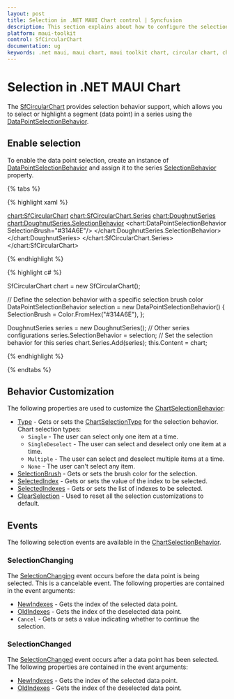 ```yaml
---
layout: post
title: Selection in .NET MAUI Chart control | Syncfusion
description: This section explains about how to configure the selection support and its features in Syncfusion® .NET MAUI Chart (SfCircularChart).
platform: maui-toolkit
control: SfCircularChart
documentation: ug
keywords: .net maui, maui chart, maui toolkit chart, circular chart, chart selection, chart selection behavior, data point selection, highlight chart segment, chart selection customization.
---
```


# Selection in .NET MAUI Chart

The [SfCircularChart](https://help.syncfusion.com/cr/maui-toolkit/Syncfusion.Maui.Toolkit.Charts.SfCircularChart.html) provides selection behavior support, which allows you to select or highlight a segment (data point) in a series using the [DataPointSelectionBehavior](https://help.syncfusion.com/cr/maui-toolkit/Syncfusion.Maui.Toolkit.Charts.DataPointSelectionBehavior.html).

## Enable selection

To enable the data point selection, create an instance of [DataPointSelectionBehavior](https://help.syncfusion.com/cr/maui-toolkit/Syncfusion.Maui.Toolkit.Charts.DataPointSelectionBehavior.html) and assign it to the series [SelectionBehavior](https://help.syncfusion.com/cr/maui-toolkit/Syncfusion.Maui.Toolkit.Charts.ChartSeries.html#Syncfusion_Maui_Toolkit_Charts_ChartSeries_SelectionBehavior) property.

{% tabs %}

{% highlight xaml %}

<chart:SfCircularChart>
    <chart:SfCircularChart.Series>
        <chart:DoughnutSeries>
            <chart:DoughnutSeries.SelectionBehavior>
                <chart:DataPointSelectionBehavior SelectionBrush="#314A6E"/>
            </chart:DoughnutSeries.SelectionBehavior>
        </chart:DoughnutSeries>
    </chart:SfCircularChart.Series>
</chart:SfCircularChart>

{% endhighlight %}

{% highlight c# %}

SfCircularChart chart = new SfCircularChart();

// Define the selection behavior with a specific selection brush color
DataPointSelectionBehavior selection = new DataPointSelectionBehavior()
{
    SelectionBrush = Color.FromHex("#314A6E"),
};

DoughnutSeries series = new DoughnutSeries();
// Other series configurations
series.SelectionBehavior = selection; // Set the selection behavior for this series
chart.Series.Add(series);
this.Content = chart;

{% endhighlight %}

{% endtabs %}

## Behavior Customization

The following properties are used to customize the [ChartSelectionBehavior](https://help.syncfusion.com/cr/maui-toolkit/Syncfusion.Maui.Toolkit.Charts.ChartSelectionBehavior.html):

* [Type](https://help.syncfusion.com/cr/maui-toolkit/Syncfusion.Maui.Toolkit.Charts.ChartSelectionBehavior.html#Syncfusion_Maui_Toolkit_Charts_ChartSelectionBehavior_Type) - Gets or sets the [ChartSelectionType](https://help.syncfusion.com/cr/maui-toolkit/Syncfusion.Maui.Toolkit.Charts.ChartSelectionType.html) for the selection behavior.     
Chart selection types:
    * `Single` - The user can select only one item at a time.
    * `SingleDeselect` - The user can select and deselect only one item at a time.
    * `Multiple` - The user can select and deselect multiple items at a time.
    * `None` - The user can't select any item.
* [SelectionBrush](https://help.syncfusion.com/cr/maui-toolkit/Syncfusion.Maui.Toolkit.Charts.ChartSelectionBehavior.html#Syncfusion_Maui_Toolkit_Charts_ChartSelectionBehavior_SelectionBrush) - Gets or sets the brush color for the selection.
* [SelectedIndex](https://help.syncfusion.com/cr/maui-toolkit/Syncfusion.Maui.Toolkit.Charts.ChartSelectionBehavior.html#Syncfusion_Maui_Toolkit_Charts_ChartSelectionBehavior_SelectedIndex) - Gets or sets the value of the index to be selected.
* [SelectedIndexes](https://help.syncfusion.com/cr/maui-toolkit/Syncfusion.Maui.Toolkit.Charts.ChartSelectionBehavior.html#Syncfusion_Maui_Toolkit_Charts_ChartSelectionBehavior_SelectedIndexes) - Gets or sets the list of indexes to be selected.
* [ClearSelection](https://help.syncfusion.com/cr/maui-toolkit/Syncfusion.Maui.Toolkit.Charts.ChartSelectionBehavior.html#Syncfusion_Maui_Toolkit_Charts_ChartSelectionBehavior_ClearSelection) - Used to reset all the selection customizations to default.

## Events

The following selection events are available in the [ChartSelectionBehavior](https://help.syncfusion.com/cr/maui-toolkit/Syncfusion.Maui.Toolkit.Charts.ChartSelectionBehavior.html).

### SelectionChanging

The [SelectionChanging](https://help.syncfusion.com/cr/maui-toolkit/Syncfusion.Maui.Toolkit.Charts.ChartSelectionBehavior.html#Syncfusion_Maui_Toolkit_Charts_ChartSelectionBehavior_SelectionChanging) event occurs before the data point is being selected. This is a cancelable event. The following properties are contained in the event arguments:

* [NewIndexes](https://help.syncfusion.com/cr/maui-toolkit/Syncfusion.Maui.Toolkit.Charts.ChartSelectionChangingEventArgs.html#Syncfusion_Maui_Toolkit_Charts_ChartSelectionChangingEventArgs_NewIndexes) - Gets the index of the selected data point.
* [OldIndexes](https://help.syncfusion.com/cr/maui-toolkit/Syncfusion.Maui.Toolkit.Charts.ChartSelectionChangingEventArgs.html#Syncfusion_Maui_Toolkit_Charts_ChartSelectionChangingEventArgs_OldIndexes) - Gets the index of the deselected data point.
* `Cancel` - Gets or sets a value indicating whether to continue the selection.

### SelectionChanged

The [SelectionChanged](https://help.syncfusion.com/cr/maui-toolkit/Syncfusion.Maui.Toolkit.Charts.ChartSelectionBehavior.html#Syncfusion_Maui_Toolkit_Charts_ChartSelectionBehavior_SelectionChanged) event occurs after a data point has been selected. The following properties are contained in the event arguments:

* [NewIndexes](https://help.syncfusion.com/cr/maui-toolkit/Syncfusion.Maui.Toolkit.Charts.ChartSelectionChangedEventArgs.html#Syncfusion_Maui_Toolkit_Charts_ChartSelectionChangedEventArgs_NewIndexes) - Gets the index of the selected data point.
* [OldIndexes](https://help.syncfusion.com/cr/maui-toolkit/Syncfusion.Maui.Toolkit.Charts.ChartSelectionChangedEventArgs.html#Syncfusion_Maui_Toolkit_Charts_ChartSelectionChangedEventArgs_OldIndexes) - Gets the index of the deselected data point.